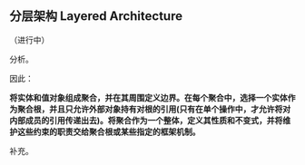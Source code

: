 ## 分层架构 Layered Architecture

（进行中）












分析。

因此： 

**将实体和值对象组成聚合，并在其周围定义边界。在每个聚合中，选择一个实体作为聚合根，并且只允许外部对象持有对根的引用(只有在单个操作中，才允许将对内部成员的引用传递出去)。将聚合作为一个整体，定义其性质和不变式，并将维护这些约束的职责交给聚合根或某些指定的框架机制。**

补充。
